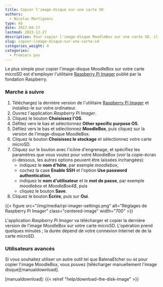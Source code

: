 ```yaml
---
title: Copier l'image-disque sur une carte SD
authors:
  - Nicolas Martignoni
type: kb
date: 2017-04-17
lastmod: 2022-12-27
description: Pour copier l'image-disque MoodleBox sur une carte SD, il suffit de télécharger l'utilitaire Raspberry Pi Imager et de suivre ces instructions.
slug: copier-limage-disque-sur-une-carte-sd
categories_weight: 4
categories:
  - Premiers pas
---
```


Le plus simple pour copier l'image-disque MoodleBox sur votre carte microSD est d'employer l'utilitaire [Raspberry Pi Imager][imager] publié par la fondation Raspberry.

### Marche à suivre

1. Téléchargez la dernière version de l'utilitaire [Raspberry Pi Imager][imager] et installez-le sur votre ordinateur.
2. Ouvrez l'application _Raspberry Pi Imager_.
3. Cliquez le bouton __Choisissez l'OS__.
4. Défilez vers le bas et sélectionnez __Other specific purpose OS__.
5. Défilez vers le bas et sélectionnez __MoodleBox__, puis cliquez sur la version de l'image-disque MoodleBox.
6. Cliquez le bouton __Choisissez le stockage__ et sélectionnez votre carte microSD.
7. Cliquez sur le bouton avec l'icône d'engrenage, et spécifiez les paramètres que vous voulez pour votre MoodleBox (voir la copie-écran ci-dessous, les autres options peuvent être laissées inchangées):
   - indiquez le __nom d'hôte__, par exemple _moodlebox_,
   - cochez la case __Enable SSH__ et l'option __Use password authentication__,
   - indiquez le __nom d'utilisateur__ et le __mot de passe__, par exemple _moodlebox_ et _MoodleBox4$_, puis
   - cliquez le bouton __Save__.
8. Cliquez le bouton __Écrire__, puis sur __Oui__.

{{< figure src="/img/media/rpi-imager-settings.png" alt="Réglages de Raspberry Pi Imager" class="centered-image" width="700" >}}

L'application _Raspberry Pi Imager_ va télécharger et copier la dernière version de l'image MoodleBox sur votre carte microSD. L'opération prend quelques minutes ; la durée dépend de votre connexion Internet de de la carte microSD.

### Utilisateurs avancés

Si vous souhaitez utiliser un autre outil tel que BalenaEtcher ou `dd` pour copier l'image MoodleBox, vous pouvez [télécharger manuellement l'image disque][manualdownload].

 [imager]: https://www.raspberrypi.com/software/
 [manualdownload]: {{< relref "help/download-the-disk-image" >}}
